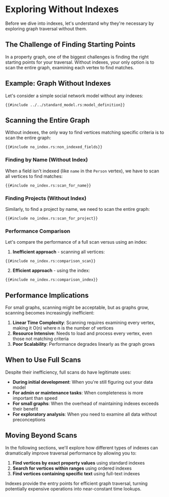 # Exploring Without Indexes

Before we dive into indexes, let's understand why they're necessary by exploring graph traversal without them.

## The Challenge of Finding Starting Points

In a property graph, one of the biggest challenges is finding the right starting points for your traversal. Without
indexes, your only option is to scan the entire graph, examining each vertex to find matches.

## Example: Graph Without Indexes

Let's consider a simple social network model without any indexes:

```rust,noplayground
{{#include ../../standard_model.rs:model_definition}}
```

## Scanning the Entire Graph

Without indexes, the only way to find vertices matching specific criteria is to scan the entire graph:

```rust,noplayground
{{#include no_index.rs:non_indexed_fields}}
```

### Finding by Name (Without Index)

When a field isn't indexed (like `name` in the `Person` vertex), we have to scan all vertices to find matches:

```rust,noplayground
{{#include no_index.rs:scan_for_name}}
```

### Finding Projects (Without Index)

Similarly, to find a project by name, we need to scan the entire graph:

```rust,noplayground
{{#include no_index.rs:scan_for_project}}
```

### Performance Comparison

Let's compare the performance of a full scan versus using an index:

1. **Inefficient approach** - scanning all vertices:

```rust,noplayground
{{#include no_index.rs:comparison_scan}}
```

2. **Efficient approach** - using the index:

```rust,noplayground
{{#include no_index.rs:comparison_index}}
```

## Performance Implications

For small graphs, scanning might be acceptable, but as graphs grow, scanning becomes increasingly inefficient:

1. **Linear Time Complexity**: Scanning requires examining every vertex, making it O(n) where n is the number of
   vertices
2. **Resource Intensive**: Needs to load and process every vertex, even those not matching criteria
3. **Poor Scalability**: Performance degrades linearly as the graph grows

## When to Use Full Scans

Despite their inefficiency, full scans do have legitimate uses:

- **During initial development**: When you're still figuring out your data model
- **For admin or maintenance tasks**: When completeness is more important than speed
- **For small graphs**: When the overhead of maintaining indexes exceeds their benefit
- **For exploratory analysis**: When you need to examine all data without preconceptions

## Moving Beyond Scans

In the following sections, we'll explore how different types of indexes can dramatically improve traversal performance
by allowing you to:

1. **Find vertices by exact property values** using standard indexes
2. **Search for vertices within ranges** using ordered indexes
3. **Find vertices containing specific text** using full-text indexes

Indexes provide the entry points for efficient graph traversal, turning potentially expensive operations into
near-constant time lookups.